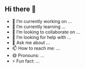 ## Hi there 👋

<!--
**TheekshanaNadun/TheekshanaNadun** is a ✨ _special_ ✨ repository because its `README.md` (this file) appears on your GitHub profile.-->




- 🔭 I’m currently working on ...
- 🌱 I’m currently learning ...
- 👯 I’m looking to collaborate on ...
- 🤔 I’m looking for help with ...
- 💬 Ask me about ...
- 📫 How to reach me: ...
- 😄 Pronouns: ...
- ⚡ Fun fact: ...
